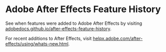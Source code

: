 # Adobe After Effects Feature History

See when features were added to Adobe After Effects by visiting [adobedocs.github.io/after-effects-feature-history](https://adobedocs.github.io/after-effects-feature-history/).

For recent additions to After Effects, visit [helpx.adobe.com/after-effects/using/whats-new.html](https://helpx.adobe.com/after-effects/using/whats-new.html).
